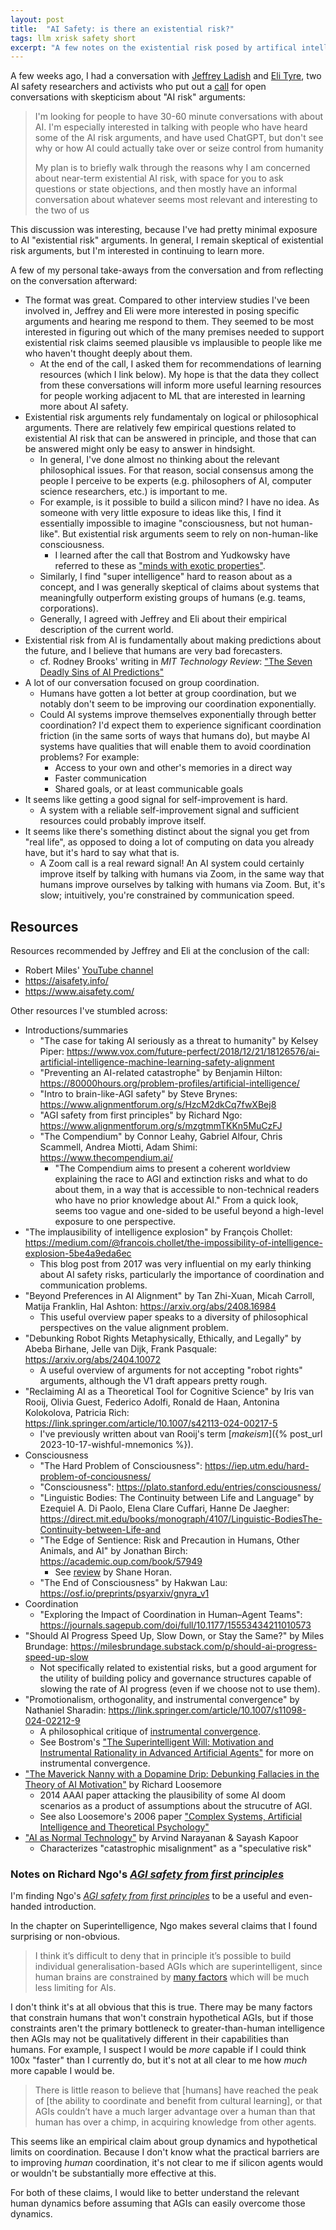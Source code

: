 ```yaml
---
layout: post
title:  "AI Safety: is there an existential risk?"
tags: llm xrisk safety short
excerpt: "A few notes on the existential risk posed by artifical intelligence."
---
```


A few weeks ago, I had a conversation with [Jeffrey Ladish](https://jeffreyladish.com/) and [Eli Tyre](https://elityre.com/), two AI safety researchers and activists who put out a [call](https://twitter.com/JeffLadish/status/1848885766849761353) for open conversations with skepticism about "AI risk" arguments:

>I'm looking for people to have 30-60 minute conversations with about AI. I'm especially interested in talking with people who have heard some of the AI risk arguments, and have used ChatGPT, but don't see why or how AI could actually take over or seize control from humanity
>
>My plan is to briefly walk through the reasons why I am concerned about near-term existential AI risk, with space for you to ask questions or state objections, and then mostly have an informal conversation about whatever seems most relevant and interesting to the two of us

This discussion was interesting, because I've had pretty minimal exposure to AI "existential risk" arguments.
In general, I remain skeptical of existential risk arguments, but I'm interested in continuing to learn more.

A few of my personal take-aways from the conversation and from reflecting on the conversation afterward:
 - The format was great. Compared to other interview studies I've been involved in, Jeffrey and Eli were more interested in posing specific arguments and hearing me respond to them. They seemed to be most interested in figuring out which of the many premises needed to support existential risk claims seemed plausible vs implausible to people like me who haven't thought deeply about them.
   - At the end of the call, I asked them for recommendations of learning resources (which I link below). My hope is that the data they collect from these conversations will inform more useful learning resources for people working adjacent to ML that are interested in learning more about AI safety.
 - Existential risk arguments rely fundamentaly on logical or philosophical arguments. There are relatively few empirical questions related to existential AI risk that can be answered in principle, and those that can be answered might only be easy to answer in hindsight.
   - In general, I've done almost no thinking about the relevant philosophical issues. For that reason, social consensus among the people I perceive to be experts (e.g. philosophers of AI, computer science researchers, etc.) is important to me.
   - For example, is it possible to build a silicon mind? I have no idea. As someone with very little exposure to ideas like this, I find it essentially impossible to imagine "consciousness, but not human-like". But existential risk arguments seem to rely on non-human-like consciousness.
     - I learned after the call that Bostrom and Yudkowsky have referred to these as ["minds with exotic properties"](https://nickbostrom.com/ethics/artificial-intelligence.pdf).
   - Similarly, I find "super intelligence" hard to reason about as a concept, and I was generally skeptical of claims about systems that meaningfully outperform existing groups of humans (e.g. teams, corporations).
   - Generally, I agreed with Jeffrey and Eli about their empirical description of the current world.
 - Existential risk from AI is fundamentally about making predictions about the future, and I believe that humans are very bad forecasters.
   - cf. Rodney Brooks' writing in _MIT Technology Review_: ["The Seven Deadly Sins of AI Predictions"](https://www.technologyreview.com/2017/10/06/241837/the-seven-deadly-sins-of-ai-predictions/) 
 - A lot of our conversation focused on group coordination.
   - Humans have gotten a lot better at group coordination, but we notably don't seem to be improving our coordination exponentially.
   - Could AI systems improve themselves exponentially through better coordination? I'd expect them to experience significant coordination friction (in the same sorts of ways that humans do), but maybe AI systems have qualities that will enable them to avoid coordination problems? For example:
     - Access to your own and other's memories in a direct way
     - Faster communication
     - Shared goals, or at least communicable goals
 - It seems like getting a good signal for self-improvement is hard.
   - A system with a reliable self-improvement signal and sufficient resources could probably improve itself.
 - It seems like there's something distinct about the signal you get from "real life", as opposed to doing a lot of computing on data you already have, but it's hard to say what that is.
    - A Zoom call is a real reward signal! An AI system could certainly improve itself by talking with humans via Zoom, in the same way that humans improve ourselves by talking with humans via Zoom. But, it's slow; intuitively, you're constrained by communication speed.

## Resources

Resources recommended by Jeffrey and Eli at the conclusion of the call:
 - Robert Miles' [YouTube channel](https://www.youtube.com/@RobertMilesAI/featured)
 - <https://aisafety.info/>
 - <https://www.aisafety.com/>

Other resources I've stumbled across:
 - Introductions/summaries
   - "The case for taking AI seriously as a threat to humanity" by Kelsey Piper: <https://www.vox.com/future-perfect/2018/12/21/18126576/ai-artificial-intelligence-machine-learning-safety-alignment>
   - "Preventing an AI-related catastrophe" by Benjamin Hilton: <https://80000hours.org/problem-profiles/artificial-intelligence/>
   - "Intro to brain-like-AGI safety" by Steve Brynes: <https://www.alignmentforum.org/s/HzcM2dkCq7fwXBej8>
   - "AGI safety from first principles" by Richard Ngo: <https://www.alignmentforum.org/s/mzgtmmTKKn5MuCzFJ>
   - "The Compendium" by Connor Leahy, Gabriel Alfour, Chris Scammell, Andrea Miotti, Adam Shimi: <https://www.thecompendium.ai/>
     - "The Compendium aims to present a coherent worldview explaining the race to AGI and extinction risks and what to do about them, in a way that is accessible to non-technical readers who have no prior knowledge about AI." From a quick look, seems too vague and one-sided to be useful beyond a high-level exposure to one perspective. 
 - "The implausibility of intelligence explosion" by François Chollet: <https://medium.com/@francois.chollet/the-impossibility-of-intelligence-explosion-5be4a9eda6ec>
   - This blog post from 2017 was very influential on my early thinking about AI safety risks, particularly the importance of coordination and communication problems.
 - "Beyond Preferences in AI Alignment" by Tan Zhi-Xuan, Micah Carroll, Matija Franklin, Hal Ashton: <https://arxiv.org/abs/2408.16984>
   - This useful overview paper speaks to a diversity of philosophical perspectives on the value alignment problem.
 - "Debunking Robot Rights Metaphysically, Ethically, and Legally" by Abeba Birhane, Jelle van Dijk, Frank Pasquale: <https://arxiv.org/abs/2404.10072>
   - A useful overview of arguments for not accepting "robot rights" arguments, although the V1 draft appears pretty rough.
 - "Reclaiming AI as a Theoretical Tool for Cognitive Science" by Iris van Rooij, Olivia Guest, Federico Adolfi, Ronald de Haan, Antonina Kolokolova, Patricia Rich: <https://link.springer.com/article/10.1007/s42113-024-00217-5>
   - I've previously written about van Rooij's term [_makeism_]({% post_url 2023-10-17-wishful-mnemonics %}).
 - Consciousness
   - "The Hard Problem of Consciousness": <https://iep.utm.edu/hard-problem-of-conciousness/>
   - "Consciousness": <https://plato.stanford.edu/entries/consciousness/>
   - "Linguistic Bodies: The Continuity between Life and Language" by Ezequiel A. Di Paolo, Elena Clare Cuffari, Hanne De Jaegher: <https://direct.mit.edu/books/monograph/4107/Linguistic-BodiesThe-Continuity-between-Life-and>
   - "The Edge of Sentience: Risk and Precaution in Humans, Other Animals, and AI" by Jonathan Birch: <https://academic.oup.com/book/57949>
     - See [review](https://confidenceinterval.substack.com/p/sentience-part-2-the-edge-of-sentience) by Shane Horan.
   - "The End of Consciousness" by Hakwan Lau: <https://osf.io/preprints/psyarxiv/gnyra_v1>
 - Coordination
   - "Exploring the Impact of Coordination in Human–Agent Teams": <https://journals.sagepub.com/doi/full/10.1177/15553434211010573>
 - "Should AI Progress Speed Up, Slow Down, or Stay the Same?" by Miles Brundage: <https://milesbrundage.substack.com/p/should-ai-progress-speed-up-slow>
   - Not specifically related to existential risks, but a good argument for the utility of building policy and governance structures capable of slowing the rate of AI progress (even if we choose not to use them).
 - "Promotionalism, orthogonality, and instrumental convergence" by Nathaniel Sharadin: <https://link.springer.com/article/10.1007/s11098-024-02212-9>
   - A philosophical critique of [instrumental convergence](https://en.wikipedia.org/wiki/Instrumental_convergence).
   - See Bostrom's ["The Superintelligent Will: Motivation and Instrumental Rationality in Advanced Artificial Agents"](https://nickbostrom.com/superintelligentwill.pdf) for more on instrumental convergence.
 - ["The Maverick Nanny with a Dopamine Drip: Debunking Fallacies in the Theory of AI Motivation"](https://aaai.org/papers/07752-7752-the-maverick-nanny-with-a-dopamine-drip-debunking-fallacies-in-the-theory-of-ai-motivation/) by Richard Loosemore
   - 2014 AAAI paper attacking the plausibility of some AI doom scenarios as a product of assumptions about the strucutre of AGI.
   - See also Loosemore's 2006 paper ["Complex Systems, Artificial Intelligence and
Theoretical Psychology"](https://richardloosemore.com/wp-content/uploads/2017/05/2007_ComplexSystems_rpwl.pdf)
 - ["AI as Normal Technology"](https://knightcolumbia.org/content/ai-as-normal-technology) by Arvind Narayanan & Sayash Kapoor
   - Characterizes "catastrophic misalignment" as a "speculative risk"

### Notes on Richard Ngo's [_AGI safety from first principles_](https://www.alignmentforum.org/s/mzgtmmTKKn5MuCzFJ)

I'm finding Ngo's [_AGI safety from first principles_](https://www.alignmentforum.org/s/mzgtmmTKKn5MuCzFJ) to be a useful and even-handed introduction.

In the chapter on Superintelligence, Ngo makes several claims that I found surprising or non-obvious.

>I think it’s difficult to deny that in principle it’s possible to build individual generalisation-based AGIs which are superintelligent, since human brains are constrained by [many factors](https://intelligenceexplosion.com/2011/plenty-of-room-above-us/) which will be much less limiting for AIs.

I don't think it's at all obvious that this is true. There may be many factors that constrain humans that won't constrain hypothetical AGIs, but if those constraints aren't the primary bottleneck to greater-than-human intelligence then AGIs may not be qualitatively different in their capabilities than humans.
For example, I suspect I would be _more_ capable if I could think 100x "faster" than I currently do, but it's not at all clear to me how _much_ more capable I would be.

>There is little reason to believe that [humans] have reached the peak of [the ability to coordinate and benefit from cultural learning], or that AGIs couldn’t have a much larger advantage over a human than that human has over a chimp, in acquiring knowledge from other agents.

This seems like an empirical claim about group dynamics and hypothetical limits on coordination.
Because I don't know what the practical barriers are to improving _human_ coordination, it's not clear to me if silicon agents would or wouldn't be substantially more effective at this.

For both of these claims, I would like to better understand the relevant human dynamics before assuming that AGIs can easily overcome those dynamics.
